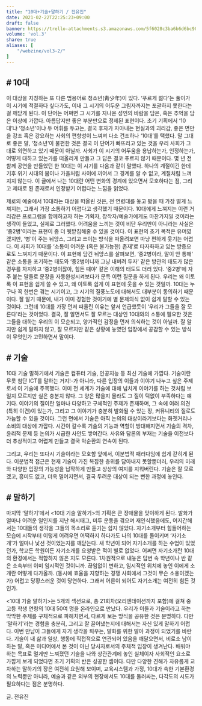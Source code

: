 ```yaml
---
title: "10대+기술+말하기 / 전유진"
date: 2021-02-22T22:25:23+09:00
draft: false
banner: https://trello-attachments.s3.amazonaws.com/5f6028c3ba6b6d6bc989c503/6035f0e4568d8d66794e3b1c/c88f025f718db501af1ce23d02d9d4a2/makeitzero_web_banner_teenager-01.jpg
volume: 'vol.3'
share: true
aliases: [
    "/webzine/vol3-2/"
]
---
```


## \# 10대

이 대상을 지칭하는 또 다른 범용어로 청소년(<span class="font-hanja">靑少年</span>)이 있다. ‘푸르게 젊다’는 풀이가 이 시기에 적절하다 싶다가도, 이내 그 시기의 어두운 그림자까지는 포괄하지 못한다는 걸 깨닫게 된다. 이 단어는 어쩌면 그 시기를 지나온 성인의 바람을 담은, 혹은 추억을 담은 이상에 가깝다. 아름답지만 좋은 부분만으로 정제된 표현이다. 초기 기획에서 ‘10대’냐 ‘청소년'이냐 두 어휘를 두고는, 결국 후자가 자아내는 현실과의 괴리감, 좋은 면만을 강조 혹은 강요하는 사회의 편향성이 느껴져 다소 건조하나 ‘10대’를 택했다. 말 그대로 좋은 말, ‘청소년’이 불편한 것은 결국 이 단어가 빠뜨리고 있는 것을 우리 사회가 그대로 외면하고 있기 때문이 아닐까. 사회가 이 시기의 어두움을 용납하는가, 인정하는가, 어떻게 대하고 있는가를 떠올리게 만들고 그 답은 결코 푸르지 않기 때문이다. 몇 년 전 함께 공연을 만들었던 한 10대는 이 시기를 다음과 같이 말했다. 하나의 계절이긴 한데 기후 위기 시대의 봄이나 가을처럼 사이에 끼어서 그 경계를 알 수 없고, 계절처럼 느껴지지 않는다. 이 글에서 나는 10대란 어떤 변화의 경계에 있으면서 모호하다는 점, 그리고 제대로 된 존재로서 인정받기 어렵다는 느낌을 읽었다.

제로의 예술에서 10대라는 대상을 떠올린 것은, 전 연령대를 놓고 봤을 때 가장 멀게 느껴지는, 그래서 가장 소통하기 어렵다고 생각했기 때문이다. 10대에게 느껴지는 이런 거리감은 프로그램을 함께하고자 하는 기획자, 창작자/예술가에게도 마찬가지일 것이라는 생각이 들었고, 실제로 그러했다. 어려움을 느끼는 것이 비단 우리만이 아니라는 사실은 ‘중2병'이라는 표현이 좀 더 뒷받침해줄 수 있을 것이다. 이 표현의 초기 목적은 유머였겠지만, ‘병'이 주는 뉘앙스, 그리고 쓰이는 방식을 떠올려보면 마냥 편하게 웃기는 어렵다. 이 사회가 10대를  ‘소통이 어려운 (혹은 불가능한) 존재'로 타자화하고 있는 방증으로도 느껴지기 때문이다. 이 표현에 담긴 뉘앙스를 살펴보면, ‘중2병이라, 말이 안 통해' 같은 소통을 포기하는 태도와 ‘중2병이니까 그냥 내버려 두자' 같은 방관의 태도가 많은 경우를 차지하고 ‘중2병이잖아, 힘든 때야' 같은 이해의 태도도 더러 있다. ‘중2병'에 자주 붙는 말들로 문장을 자동완성시켜보다가 문득 이런 질문을 하게 된다. 우리는 왜 이토록 이 표현을 쉽게 쓸 수 있고, 왜 이토록 쉽게 이 표현에 웃을 수 있는 것일까. 10대는 누구나 꼭 한번은 겪는 시기이고, 그 시기의 질풍노도에 대해서도 대부분이 동의하기 때문이다. 잘 알기 때문에, 내가 이미 경험한 것이기에 별 문제의식 없이 쉽게 말할 수 있는 것이다. 그런데 10대를 가장 먼저 떠올린 이유는 앞서 언급했듯이 ‘우리가 그들을 잘 모른다'라는 것이었다. 결국, 잘 알면서도 잘 모르는 대상인 10대와의 소통에 필요한 것은 그들을 대하는 우리의 이 모순되고, 양가적인 감정을 먼저 의식하는 것이 아닐까. 잘 알지만 쉽게 말하지 않고, 잘 모르지만 같은 상황에 놓였던 입장에서 공감할 수 있는 방식이 무엇인가 고민하면서 말이다.

## \# 기술

10대 기술 말하기에서 기술은 컴퓨터 기술, 인공지능 등 최신 기술에 가깝다. 기술이란 무릇 첨단 ICT를 말하는 거지!-가 아니라, 다른 입장의 이들과 이야기 나누고 싶은 주제로서 이 기술에 주목했다. 이미 전 세계가 기술에 대해 넘치게 이야기를 하는 것처럼 보일지 모르지만 실은 충분치 않다. 그 양은 많을지 몰라도 그 질이 턱없이 부족하다는 얘기다. 이야기의 질이란 얼마나 다양하고 구체적인 주제가 존재하며, 그 속에 여러 의견(특히 이견)이 있는가, 그리고 그 이야기가 충분히 발화될 수 있는 장, 커뮤니티의 질로도 가늠할 수 있을 것이다. 그런 면에서 기술은 아직 논의의 대상이라기보다는 화젯거리나 소비의 대상에 가깝다. 시간이 갈수록 기술의 기능과 역할이 방대해지면서 기술의 격차, 윤리적 문제 등 논의가 시급한 사안도 쌓여간다. 사유와 담론의 부재는 기술을 이전보다 더 추상적이고 어렵게 만들고 결국 악순환의 연속이 된다.

그리고, 우리는 또다시 기술이라는 모호함 앞에서, 이분법적 패러다임에 쉽게 갇히게 된다. 이분법적 접근은 현재 기술이 가진 복잡한 층위를 담아내지 못할뿐더러, 우리의 미래와 다양한 입장의 가능성을 납작하게 만들고 상상의 여지를 지워버린다. 기술은 잘 모르겠고, 흥미도 없고, 더욱 멀어지면서, 결국 두려운 대상이 되는 뻔한 과정에 놓인다.

## \# 말하기

마지막 ‘말하기’에서 <10대 기술 말하기>의 기획은 큰 장애물을 맞이하게 된다. 발화가 얼마나 어려운 일인지를 지난 해시태그, 미투 운동을 겪으며 재인식했음에도, 어지간해서는 10대들의 생각을 그들의 목소리로 듣기는 쉽지 않았다. 자기소개부터 힘들어하는 모습에 시작부터 이렇게 어려우면 어떡하지 하다가도 나의 10대를 돌이키며 ‘자기소개'가 얼마나 낯선 것이었는지를 깨닫는다. 새 학년이 되어 자기소개를 하는 수업이 있었던가, 학교든 학원이든 자기소개를 요청받은 적이 별로 없었다. 어쩌면 자기소개란 10대의 환경에서는 적합하지 않은 지도 모른다. 1차원적으로 내놓은 답변 속 학년이나 반 같은 소속부터 이미 임시적인 것이니까. 끊임없이 변하고, 임시적인 위치에 놓인 이에게 소개란 어떻게 다가올까. (동시에 효율을 지향하는 경쟁 사회에서 그것이 무슨 소용이겠는가) 어렵고 당황스러운 것이 당연하다. 그래서 어른이 되어도 자기소개는 여전히 힘든 것인가.

<10대 기술 말하기>는 5개의 섹션으로, 총 21회차(오리엔테이션까지 포함)에 걸쳐 중고등 학생 연령의 10대 50여 명을 온라인으로 만났다. 우리가 이들과 기술이라고 하는 막막한 주제를 구체적으로 파헤치면서, 다르게 보는 방식을 공유한 것은 분명하다. 다만 ‘말하기'라는 경험을 충분히, 그리고 잘 끌어냈는지에 대해서는 자신 있게 말하기 어렵다. 이번 만남이 그들에게 자기 생각을 틔우는, 발화를 위한 발아 과정이 되었기를 바란다. 기술이 내 삶과 일상, 행동에 직접적으로 연관되어 있음을 깨달으면서, 비로소 남이 하는 말, 혹은 미디어에서 본 것이 아닌 당사자로서의 주체적 입장이 생겨난다. 배워야 하는 목표로 멀게만 느껴졌던 기술을 나와 상관관계에 놓인 실체이자 사회적인 요소로 가깝게 보게 되었다면 초기 기획의 반은 성공한 셈이다. 다만 다양한 견해가 자유롭게 교차하는 말하기의 장은 여전히 요원해 보이며, 교육시스템과 가정, 10대가 속한 기본환경의 노력뿐만 아니라, 예술과 같은 외부의 현장에서도 10대를 둘러싸는, 다각도의 시도가 필요하다는 점은 분명하다.

글. 전유진
